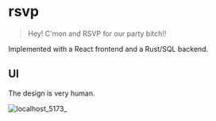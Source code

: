 # rsvp
> Hey! C'mon and RSVP for our party bitch!!

Implemented with a React frontend and a Rust/SQL backend.

## UI 
The design is very human.

![localhost_5173_](https://github.com/typio/rsvp/assets/26017543/76a276d6-73f7-4758-98a3-46fc067b75f8)
